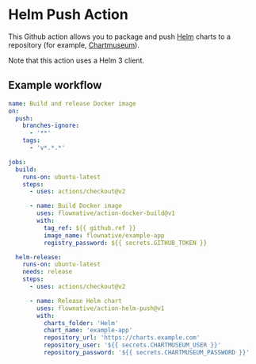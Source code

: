 # Helm Push Action

This Github action allows you to package and push [Helm](https://helm.sh) charts to a repository (for example,
[Chartmuseum](https://chartmuseum.com/)).

Note that this action uses a Helm 3 client.

## Example workflow

````yaml
name: Build and release Docker image
on:
  push:
    branches-ignore:
      - '**'
    tags:
      - 'v*.*.*'

jobs:
  build:
    runs-on: ubuntu-latest
    steps:
      - uses: actions/checkout@v2

      - name: Build Docker image
        uses: flownative/action-docker-build@v1
        with:
          tag_ref: ${{ github.ref }}
          image_name: flownative/example-app
          registry_password: ${{ secrets.GITHUB_TOKEN }}

  helm-release:
    runs-on: ubuntu-latest
    needs: release
    steps:
      - uses: actions/checkout@v2

      - name: Release Helm chart
        uses: flownative/action-helm-push@v1
        with:
          charts_folder: 'Helm'
          chart_name: 'example-app'
          repository_url: 'https://charts.example.com'
          repository_user: '${{ secrets.CHARTMUSEUM_USER }}'
          repository_password: '${{ secrets.CHARTMUSEUM_PASSWORD }}'
````
